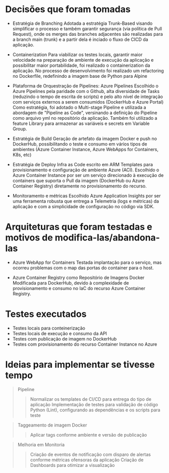 # Decisões que foram tomadas

* Estratégia de Branching
    Adotada a estratégia Trunk-Based visando simplificar o processo e também garantir segurança (via política de Pull Request), onde os merges das branches adjacentes são realizadas para a branch main (trunk) e a partir dela é inciado o fluxo de CICD da aplicação.

* Containerization
    Para viabilizar os testes locais, garantir maior velocidade na preparação de ambiente de execução da aplicação e possibilitar maior portabilidade, foi realizado o containerization da aplicação.
    No processo de desenvolvimento foi realizado um refactoring no Dockerfile, redefinindo a imagem base de Python para Alpine

* Plataforma de Orquestração de Pipelines: Azure Pipelines
    Escolhido o Azure Pipelines pela paridade com o Github, alta diversidade de Tasks (reduzindo o tempo de escrita de scripts) e pelo alto nível de integração com serviços externos a serem consumidos (DockerHub e Azure Portal)
    Como estratégia, foi adotado o Multi-stage Pipeline e utilizada a abordagem de "Pipeline as Code", versinando a definição do Pipeline como arquivo yml no repositório da aplicação.
    Também foi utilizado a feature Library para armazenar as variáveis e secrets em Variable Group.

* Estratégia de Build
    Geração de artefato da imagem Docker e push no DockerHub, possibilitando o teste e consumo em vários tipos de ambientes (Azure Container Instance, Azure WebApps for Containers, K8s, etc)

* Estratégia de Deploy
    Infra as Code escrito em ARM Templates para provisionamento e configuração de ambiente Azure (ACI).
    Escolhido o Azure Container Instance por ser um serviço direcionado à execução de containers que suporta o Pull da imagem (DockerHub ou Azure Container Registry) diretamente no provisionamento do recurso.

* Monitoramento e métricas
    Escolhido Azure Application Insights por ser uma ferramenta robusta que entrega a Telemetria (logs e métricas) da aplicação e com a simplicidade de configuração no código via SDK.



# Arquiteturas que foram testadas e motivos de modifica-las/abandona-las

* Azure WebApp for Containers
    Testada implantação para o serviço, mas ocorreu problemas com o map das portas do container para o host.

* Azure Container Registry como Repositório de Imagens Docker
    Modificada para DockerHub, devido à complexidade de provisionamento e consumo no IaC do recurso Azure Container Registry.


# Testes executados

* Testes locais para conteinerização
* Testes locais de execução e consumo da API
* Testes com publicação de imagem no DockerHub
* Testes com provisionamento do recurso Container Instance no Azure


# Ideias para implementar se tivesse tempo

> Pipeline
>> Normalizar os templates de CI/CD para entrega do tipo de aplicação
>> Implementação de testes para validação de código Python (Lint), configurando as dependências e os scripts para teste

> Taggeamento de imagem Docker
>> Aplicar tags conforme ambiente e versão de publicação

> Melhoria em Monitoria
>> Criação de eventos de notificação com disparo de alertas conforme métricas ofensoras da aplicação
>> Criação de Dashboards para otimizar a visualização